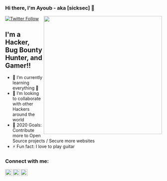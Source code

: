 ### Hi there, I'm Ayoub - aka [sicksec] 👋

[![Twitter Follow](https://img.shields.io/twitter/follow/OriginalSicksec?color=1DA1F2&logo=twitter&style=for-the-badge)](https://twitter.com/intent/follow?screen_name=OriginalSicksec)
<img align='right' src="https://github-readme-stats.vercel.app/api?username=amiralkizaru&show_icons=true&theme=radical" width="380">

## I'm a Hacker, Bug Bounty Hunter, and Gamer!!

- 🌱 I’m currently learning everything 🤣
- 👯 I’m looking to collaborate with other Hackers around the world
- 🥅 2020 Goals: Contribute more to Open Source projects / Secure more websites
- ⚡ Fun fact: I love to play guitar


### Connect with me:

[<img align="left" alt="codeSTACKr | Twitter" width="22px" src="https://cdn.jsdelivr.net/npm/simple-icons@v3/icons/twitter.svg" />][twitter]
[<img align="left" alt="codeSTACKr | LinkedIn" width="22px" src="https://cdn.jsdelivr.net/npm/simple-icons@v3/icons/linkedin.svg" />][linkedin]
[<img align="left" alt="codeSTACKr | Instagram" width="22px" src="https://cdn.jsdelivr.net/npm/simple-icons@v3/icons/instagram.svg" />][instagram]


[twitter]: https://twitter.com/OriginalSicksec
[instagram]: https://instagram.com/ayoub.elaich
[linkedin]: https://linkedin.com/in/https://www.linkedin.com/in/ayoub-el-5b8676168/

<br/>